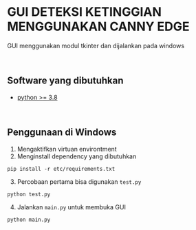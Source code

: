 # GUI DETEKSI KETINGGIAN MENGGUNAKAN CANNY EDGE
GUI menggunakan modul tkinter dan dijalankan pada windows

<br>

## Software yang dibutuhkan
* [python >= 3.8](https://www.python.org/downloads/)

<br>

## Penggunaan di Windows
1. Mengaktifkan virtuan environtment
2. Menginstall dependency yang dibutuhkan
```
pip install -r etc/requirements.txt
```
3. Percobaan pertama bisa digunakan `test.py`
```
python test.py
```
4. Jalankan `main.py` untuk membuka GUI 
```
python main.py
```